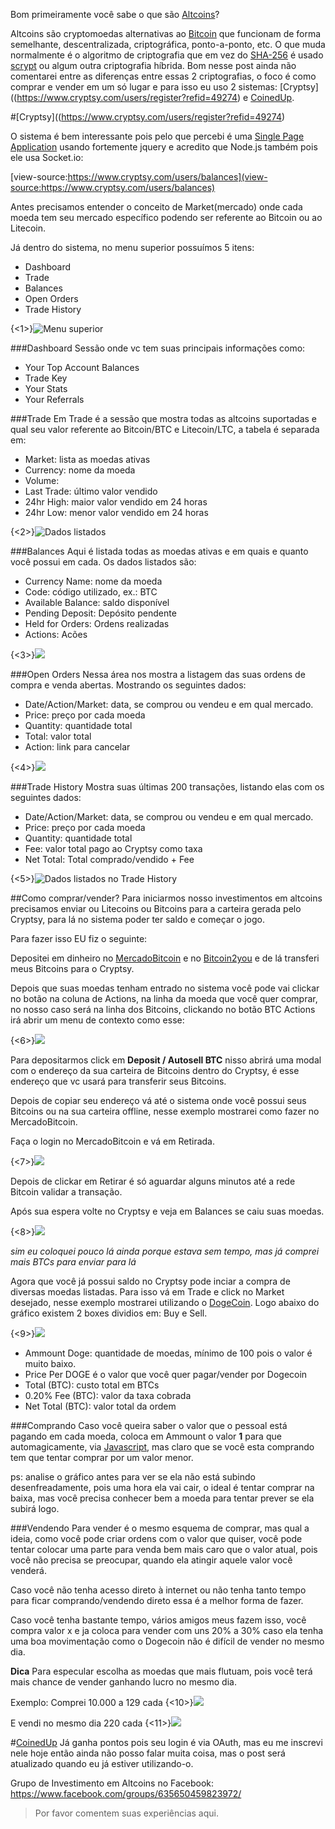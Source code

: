 Bom primeiramente você sabe o que são [Altcoins](http://altcoins.com/)?

Altcoins são cryptomoedas alternativas ao [Bitcoin](http://bitcoin.org/) que funcionam de forma semelhante, descentralizada, criptográfica, ponto-a-ponto, etc. O que muda normalmente é o algoritmo de criptografia que em vez do [SHA-256](http://en.wikipedia.org/wiki/SHA-2) é usado [scrypt](http://en.wikipedia.org/wiki/Scrypt) ou algum outra criptografia híbrida. Bom nesse post ainda não comentarei entre as diferenças entre essas 2 criptografias, o foco é como comprar e vender em um só lugar e para isso eu uso 2 sistemas: [Cryptsy]((https://www.cryptsy.com/users/register?refid=49274) e [CoinedUp](https://coinedup.com/).

#[Cryptsy]((https://www.cryptsy.com/users/register?refid=49274)

O sistema é bem interessante pois pelo que percebi é uma [Single Page Application](http://en.wikipedia.org/wiki/Single-page_application) usando fortemente jquery e acredito que Node.js também pois ele usa Socket.io:
  
  <script src="/js/socket.io/socket.io.min.js"></script>

[view-source:https://www.cryptsy.com/users/balances](view-source:https://www.cryptsy.com/users/balances)

Antes precisamos entender o conceito de Market(mercado) onde cada moeda tem seu mercado específico podendo ser referente ao Bitcoin ou ao Litecoin.

Já dentro do sistema, no menu superior possuímos 5 itens:

- Dashboard
- Trade
- Balances
- Open Orders
- Trade History

{<1>}![Menu superior](/content/images/2014/Jan/Screen_Shot_2014_01_26_at_5_53_58_PM.png)

###Dashboard
Sessão onde vc tem suas principais informações como: 

- Your Top Account Balances
- Trade Key
- Your Stats
- Your Referrals

###Trade
Em Trade é a sessão que mostra todas as altcoins suportadas e qual seu valor referente ao Bitcoin/BTC e Litecoin/LTC, a tabela é separada em:

- Market: lista as moedas ativas
- Currency: nome da moeda
- Volume: 
- Last Trade: último valor vendido
- 24hr High: maior valor vendido em 24 horas
- 24hr Low: menor valor vendido em 24 horas

{<2>}![Dados listados](/content/images/2014/Jan/Screen_Shot_2014_01_26_at_6_01_44_PM.png)

###Balances
Aqui é listada todas as moedas ativas e em quais e quanto você possui em cada. Os dados listados são:

- Currency Name: nome da moeda
- Code: código utilizado, ex.: BTC
- Available Balance: saldo disponível
- Pending Deposit: Depósito pendente
- Held for Orders: Ordens realizadas
- Actions: Acões


{<3>}![](/content/images/2014/Jan/Screen_Shot_2014_01_26_at_6_29_32_PM.png)

###Open Orders
Nessa área nos mostra a listagem das suas ordens de compra e venda abertas. Mostrando os seguintes dados:

- Date/Action/Market: data, se comprou ou vendeu e em qual mercado.
- Price: preço por cada moeda
- Quantity: quantidade total
- Total: valor total
- Action: link para cancelar

{<4>}![](/content/images/2014/Jan/Screen_Shot_2014_01_26_at_6_28_41_PM.png)

###Trade History
Mostra suas últimas 200 transações, listando elas com os seguintes dados:

- Date/Action/Market: data, se comprou ou vendeu e em qual mercado.
- Price: preço por cada moeda
- Quantity: quantidade total
- Fee: valor total pago ao Cryptsy como taxa
- Net Total: Total comprado/vendido + Fee

{<5>}![Dados listados no Trade History](/content/images/2014/Jan/Screen_Shot_2014_01_26_at_6_27_46_PM.png)

##Como comprar/vender?
Para iniciarmos nosso investimentos em altcoins precisamos enviar ou Litecoins ou Bitcoins para a carteira gerada pelo Cryptsy, para lá no sistema poder ter saldo e começar o jogo.

Para fazer isso EU fiz o seguinte:

  Depositei em dinheiro no [MercadoBitcoin](http://www.mercadobitcoin.com.br/) e no [Bitcoin2you](https://www.bitcointoyou.com/) e de lá transferi meus Bitcoins para o Cryptsy.

Depois que suas moedas tenham entrado no sistema você pode vai clickar no botão na coluna de Actions, na linha da moeda que você quer comprar, no nosso caso será na linha dos Bitcoins, clickando no botão BTC Actions irá abrir um menu de contexto como esse:

{<6>}![](/content/images/2014/Jan/Screen_Shot_2014_01_26_at_6_37_23_PM.png)

Para depositarmos click em **Deposit / Autosell BTC** nisso abrirá uma modal com o endereço da sua carteira de Bitcoins dentro do Cryptsy, é esse endereço que vc usará para transferir seus Bitcoins.

Depois de copiar seu endereço vá até o sistema onde você possui seus Bitcoins ou na sua carteira offline, nesse exemplo mostrarei como fazer no MercadoBitcoin. 

Faça o login no MercadoBitcoin e vá em Retirada.

{<7>}![](/content/images/2014/Jan/Screen_Shot_2014_01_26_at_6_41_09_PM.png)

Depois de clickar em Retirar é só aguardar alguns minutos até a rede Bitcoin validar a transação.

Após sua espera volte no Cryptsy e veja em Balances se caiu suas moedas.

{<8>}![](/content/images/2014/Jan/Screen_Shot_2014_01_26_at_6_43_43_PM.png)

*sim eu coloquei pouco lá ainda porque estava sem tempo, mas já comprei mais BTCs para enviar para lá*

Agora que você já possui saldo no Cryptsy pode inciar a compra de diversas moedas listadas. Para isso vá em Trade e click no Market desejado, nesse exemplo mostrarei utilizando o [DogeCoin](http://dogecoin.com/). Logo abaixo do gráfico existem 2 boxes dividios em: Buy e Sell.

{<9>}![](/content/images/2014/Jan/Screen_Shot_2014_01_26_at_6_47_50_PM.png)


- Ammount Doge: quantidade de moedas, mínimo de 100 pois o valor é muito baixo.
- Price Per DOGE é o valor que você quer pagar/vender por Dogecoin 
- Total (BTC): custo total em BTCs
- 0.20% Fee (BTC): valor da taxa cobrada
- Net Total (BTC): valor total da ordem

###Comprando
Caso você queira saber o valor que o pessoal está pagando em cada moeda, coloca em Ammount o valor **1** para que automagicamente, via [Javascript](http://makeameme.org/media/created/javascript-everywhere.jpg), mas claro que se você esta comprando tem que tentar comprar por um valor menor.

ps: analise o gráfico antes para ver se ela não está subindo desenfreadamente, pois uma hora ela vai cair, o ideal é tentar comprar na baixa, mas você precisa conhecer bem a moeda para tentar prever se ela subirá logo.


###Vendendo
Para vender é o mesmo esquema de comprar, mas qual a ideia, como você pode criar ordens com o valor que quiser, você pode tentar colocar uma parte para venda bem mais caro que o valor atual, pois você não precisa se preocupar, quando ela atingir aquele valor você venderá.

Caso você não tenha acesso direto à internet ou não tenha tanto tempo para ficar comprando/vendendo direto essa é a melhor forma de fazer.

Caso você tenha bastante tempo, vários amigos meus fazem isso, você compra valor x e ja coloca para vender com uns 20% a 30% caso ela tenha uma boa movimentação como o Dogecoin não é difícil de vender no mesmo dia.

**Dica**
  Para especular escolha as moedas que mais flutuam, pois você terá mais chance de vender ganhando lucro no mesmo dia. 

Exemplo:
Comprei 10.000 a 129 cada
{<10>}![](/content/images/2014/Jan/Screen_Shot_2014_01_26_at_7_17_19_PM.png)

E vendi no mesmo dia 220 cada
{<11>}![](/content/images/2014/Jan/Screen_Shot_2014_01_26_at_7_17_29_PM.png)

#[CoinedUp](https://coinedup.com/)
Já ganha pontos pois seu login é via OAuth, mas eu me inscrevi nele hoje então ainda não posso falar muita coisa, mas o post será atualizado quando eu já estiver utilizando-o.

Grupo de Investimento em Altcoins no Facebook: https://www.facebook.com/groups/635650459823972/

> Por favor comentem suas experiências aqui.